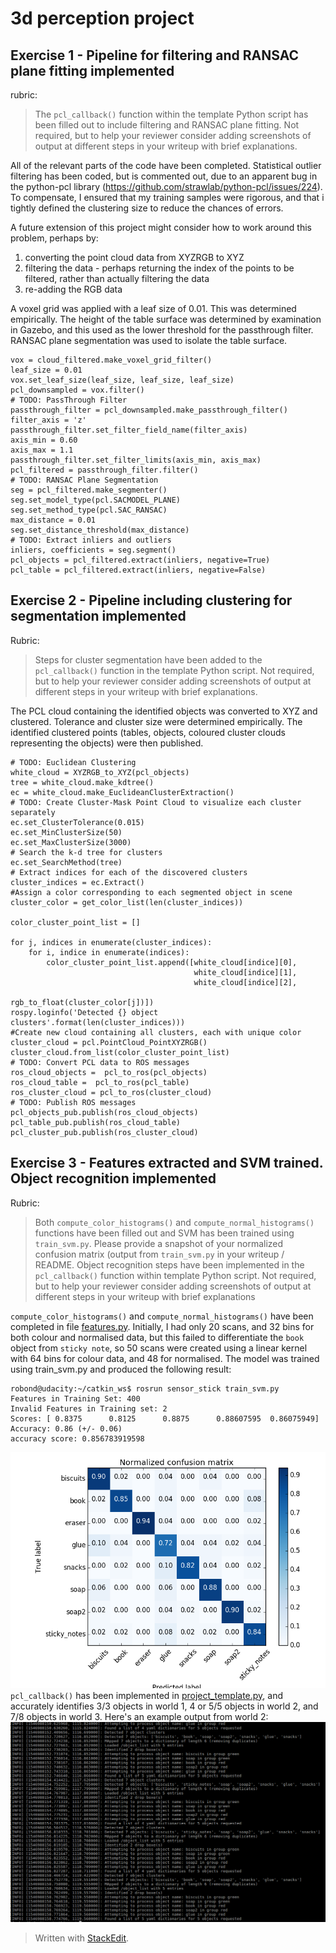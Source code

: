 # 3d perception project
## Exercise 1 - Pipeline for filtering and RANSAC plane fitting implemented
rubric:
> The `pcl_callback()` function within the template Python script has
> been filled out to include filtering and RANSAC plane fitting. Not
> required, but to help your reviewer consider adding screenshots of
> output at different steps in your writeup with brief explanations.

All of the relevant parts of the code have been completed. Statistical outlier filtering has been coded, but is commented out, due to an apparent bug in the python-pcl library (https://github.com/strawlab/python-pcl/issues/224). To compensate, I ensured that my training samples were rigorous, and that i tightly defined the clustering size to reduce the chances of errors.

A future extension of this project might consider how to work around this problem, perhaps by:
1. converting the point cloud data from XYZRGB to XYZ
2. filtering the data - perhaps returning the index of the points to be filtered, rather than actually filtering the data
3. re-adding the RGB data

A voxel grid was applied with a leaf size of 0.01. This was determined empirically. The height of the table surface was determined by examination in Gazebo, and this used as the lower threshold for the passthrough filter. RANSAC plane segmentation was used to isolate the table surface.

    vox = cloud_filtered.make_voxel_grid_filter()
    leaf_size = 0.01
    vox.set_leaf_size(leaf_size, leaf_size, leaf_size)
    pcl_downsampled = vox.filter()
    # TODO: PassThrough Filter
    passthrough_filter = pcl_downsampled.make_passthrough_filter()
    filter_axis = 'z'
    passthrough_filter.set_filter_field_name(filter_axis)
    axis_min = 0.60
    axis_max = 1.1
    passthrough_filter.set_filter_limits(axis_min, axis_max)
    pcl_filtered = passthrough_filter.filter()
    # TODO: RANSAC Plane Segmentation
    seg = pcl_filtered.make_segmenter()
    seg.set_model_type(pcl.SACMODEL_PLANE)
    seg.set_method_type(pcl.SAC_RANSAC)
    max_distance = 0.01
    seg.set_distance_threshold(max_distance)
    # TODO: Extract inliers and outliers
    inliers, coefficients = seg.segment()
    pcl_objects = pcl_filtered.extract(inliers, negative=True)
    pcl_table = pcl_filtered.extract(inliers, negative=False)

## Exercise 2 - Pipeline including clustering for segmentation implemented
Rubric:
> Steps for cluster segmentation have been added to the `pcl_callback()`
> function in the template Python script. Not required, but to help your
> reviewer consider adding screenshots of output at different steps in
> your writeup with brief explanations.

The PCL cloud containing the identified objects was converted to XYZ and clustered. Tolerance and cluster size were determined empirically. The identified clustered points (tables, objects, coloured cluster clouds representing the objects) were then published.

    # TODO: Euclidean Clustering
    white_cloud = XYZRGB_to_XYZ(pcl_objects)
    tree = white_cloud.make_kdtree()
    ec = white_cloud.make_EuclideanClusterExtraction()
    # TODO: Create Cluster-Mask Point Cloud to visualize each cluster separately
    ec.set_ClusterTolerance(0.015)
    ec.set_MinClusterSize(50)
    ec.set_MaxClusterSize(3000)
    # Search the k-d tree for clusters
    ec.set_SearchMethod(tree)
    # Extract indices for each of the discovered clusters
    cluster_indices = ec.Extract()    
    #Assign a color corresponding to each segmented object in scene
    cluster_color = get_color_list(len(cluster_indices))

    color_cluster_point_list = []

    for j, indices in enumerate(cluster_indices):
        for i, indice in enumerate(indices):
            color_cluster_point_list.append([white_cloud[indice][0],
                                             white_cloud[indice][1],
                                             white_cloud[indice][2],
                                             rgb_to_float(cluster_color[j])])
    rospy.loginfo('Detected {} object clusters'.format(len(cluster_indices)))
    #Create new cloud containing all clusters, each with unique color
    cluster_cloud = pcl.PointCloud_PointXYZRGB()
    cluster_cloud.from_list(color_cluster_point_list) 
    # TODO: Convert PCL data to ROS messages
    ros_cloud_objects =  pcl_to_ros(pcl_objects)
    ros_cloud_table =  pcl_to_ros(pcl_table)
    ros_cluster_cloud = pcl_to_ros(cluster_cloud)
    # TODO: Publish ROS messages
    pcl_objects_pub.publish(ros_cloud_objects)
    pcl_table_pub.publish(ros_cloud_table)
    pcl_cluster_pub.publish(ros_cluster_cloud)
## Exercise 3 - Features extracted and SVM trained. Object recognition implemented
Rubric:
> Both `compute_color_histograms()` and `compute_normal_histograms()`
> functions have been filled out and SVM has been trained using
> `train_svm.py`. Please provide a snapshot of your normalized confusion
> matrix (output from `train_svm.py` in your writeup / README. Object
> recognition steps have been implemented in the `pcl_callback()`
> function within template Python script. Not required, but to help your
> reviewer consider adding screenshots of output at different steps in
> your writeup with brief explanations

`compute_color_histograms()` and `compute_normal_histograms()` have been completed in file [features.py](./src/sensor_stick/src/sensor_stick/features.py). Initially, I had only 20 scans, and 32 bins for both colour and normalised data, but this failed to differentiate the `book` object from `sticky note`, so 50 scans were created using a linear kernel with 64 bins for colour data, and 48 for normalised. The model was trained using train_svm.py and produced the following  result:

    robond@udacity:~/catkin_ws$ rosrun sensor_stick train_svm.py
    Features in Training Set: 400
    Invalid Features in Training set: 2
    Scores: [ 0.8375      0.8125      0.8875      0.88607595  0.86075949]
    Accuracy: 0.86 (+/- 0.06)
    accuracy score: 0.856783919598

![Normalised confusion matrix](./normalised.png)
`pcl_callback()` has been implemented in [project_template.py](./src/RoboND-Perception-Project/pr2_robot/scripts/project_template.py), and accurately identifies 3/3 objects in world 1, 4 or 5/5 objects in world 2, and 7/8 objects in world 3. Here's an example output from world 2:
![output showing that the number of entires in the YAML file varies with each iteration](./world_2.png)


> 
> 
> Written with [StackEdit](https://stackedit.io/).
